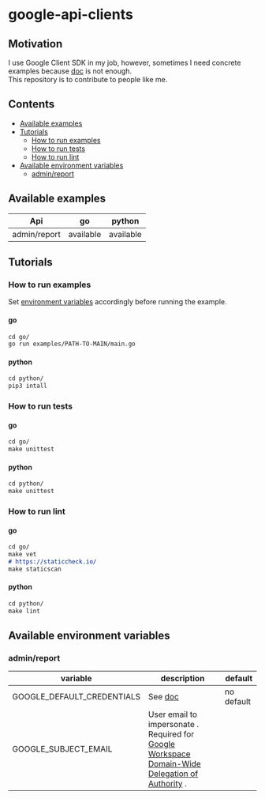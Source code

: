 # google-api-clients

## Motivation
I use Google Client SDK in my job, however, sometimes I need concrete examples because [doc](https://developers.google.com/api-client-library) is not enough.  
This repository is to contribute to people like me.

## Contents

* [Available examples](#available-examples)
* [Tutorials](#tutorials)
  * [How to run examples](#how-to-run-examples)
  * [How to run tests](#how-to-run-tests)
  * [How to run lint](#how-to-run-lint)
* [Available environment variables](#available-environment-variables)
  * [admin/report](#adminreport)

## Available examples

| Api | go  | python |
| --- |-----| ------ |
| admin/report | available | available |

## Tutorials

### How to run examples

Set [environment variables](#available-environment-variables) accordingly before running the example.

#### go

```markdown
cd go/
go run examples/PATH-TO-MAIN/main.go
```

#### python

```markdown
cd python/
pip3 intall 
```

### How to run tests

#### go

```markdown
cd go/
make unittest
```

#### python 

```markdown
cd python/
make unittest
```

### How to run lint

#### go

```markdown
cd go/
make vet
# https://staticcheck.io/
make staticscan
```

#### python

```markdown
cd python/
make lint
```

## Available environment variables

### admin/report

| variable | description                                                                                                                                                               | default |
| -------- |---------------------------------------------------------------------------------------------------------------------------------------------------------------------------| ------- |
| GOOGLE_DEFAULT_CREDENTIALS | See [doc](https://cloud.google.com/docs/authentication/production#passing_variable)                                                                                       | no default |
| GOOGLE_SUBJECT_EMAIL | User email to impersonate . Required for [Google Workspace Domain-Wide Delegation of Authority](https://developers.google.com/admin-sdk/directory/v1/guides/delegation) . |